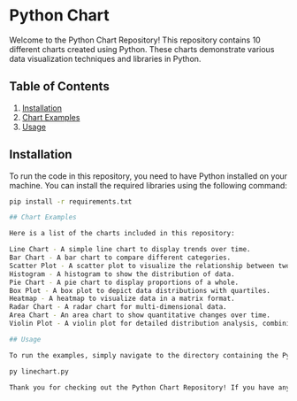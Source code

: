 # Python Chart 

Welcome to the Python Chart Repository! This repository contains 10 different charts created using Python. These charts demonstrate various data visualization techniques and libraries in Python.

## Table of Contents
1. [Installation](#installation)
2. [Chart Examples](#chart-examples)
3. [Usage](#usage)
   
## Installation

To run the code in this repository, you need to have Python installed on your machine. You can install the required libraries using the following command:

```bash
pip install -r requirements.txt

## Chart Examples

Here is a list of the charts included in this repository:

Line Chart - A simple line chart to display trends over time.
Bar Chart - A bar chart to compare different categories.
Scatter Plot - A scatter plot to visualize the relationship between two variables.
Histogram - A histogram to show the distribution of data.
Pie Chart - A pie chart to display proportions of a whole.
Box Plot - A box plot to depict data distributions with quartiles.
Heatmap - A heatmap to visualize data in a matrix format.
Radar Chart - A radar chart for multi-dimensional data.
Area Chart - An area chart to show quantitative changes over time.
Violin Plot - A violin plot for detailed distribution analysis, combining box plots and density plots.

## Usage

To run the examples, simply navigate to the directory containing the Python scripts and execute the desired script. For example, to run the line chart example, use the following command:

py linechart.py

Thank you for checking out the Python Chart Repository! If you have any questions or suggestions, please open an issue or contact the repository owner.       
